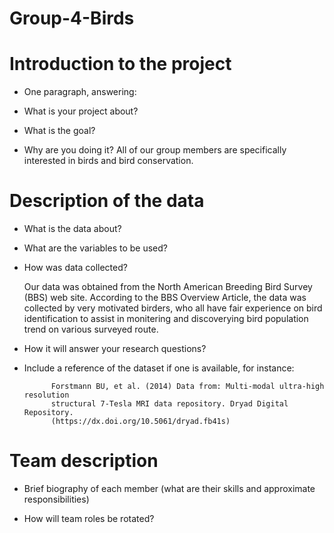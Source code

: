 # Group-4-Birds


# Introduction to the project

- One paragraph, answering: 

- What is your project about?

- What is the goal? 

- Why are you doing it?
  All of our group members are specifically interested in birds and bird conservation. 
  
  

# Description of the data

- What is the data about?

- What are the variables to be used? 

- How was data collected? 

  Our data was obtained from the North American Breeding Bird Survey (BBS) web site. According to the BBS Overview Article, the data was collected by very motivated birders, who all have fair experience on bird identification to assist in monitering and discoverying bird population trend on various surveyed route.

- How it will answer your research questions?

- Include a reference of the dataset if one is available, for instance:

            Forstmann BU, et al. (2014) Data from: Multi-modal ultra-high resolution
            structural 7-Tesla MRI data repository. Dryad Digital Repository.
            (https://dx.doi.org/10.5061/dryad.fb41s)



# Team description

- Brief biography of each member (what are their skills and approximate responsibilities)

- How will team roles be rotated?




